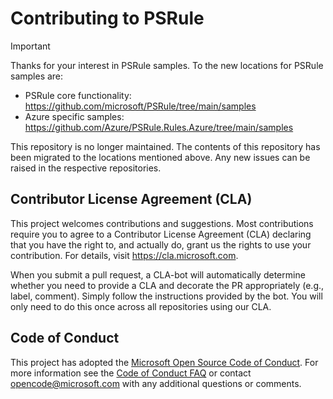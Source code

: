 # Contributing to PSRule

> [!IMPORTANT]
> Thanks for your interest in PSRule samples.
> To the new locations for PSRule samples are:
>
> - PSRule core functionality: <https://github.com/microsoft/PSRule/tree/main/samples>
> - Azure specific samples: <https://github.com/Azure/PSRule.Rules.Azure/tree/main/samples>
>
> This repository is no longer maintained.
> The contents of this repository has been migrated to the locations mentioned above.
> Any new issues can be raised in the respective repositories.

## Contributor License Agreement (CLA)

This project welcomes contributions and suggestions. Most contributions require you to
agree to a Contributor License Agreement (CLA) declaring that you have the right to,
and actually do, grant us the rights to use your contribution. For details, visit
<https://cla.microsoft.com>.

When you submit a pull request, a CLA-bot will automatically determine whether you need
to provide a CLA and decorate the PR appropriately (e.g., label, comment). Simply follow the
instructions provided by the bot. You will only need to do this once across all repositories using our CLA.

## Code of Conduct

This project has adopted the [Microsoft Open Source Code of Conduct](https://opensource.microsoft.com/codeofconduct/).
For more information see the [Code of Conduct FAQ](https://opensource.microsoft.com/codeofconduct/faq/)
or contact [opencode@microsoft.com](mailto:opencode@microsoft.com) with any additional questions or comments.
